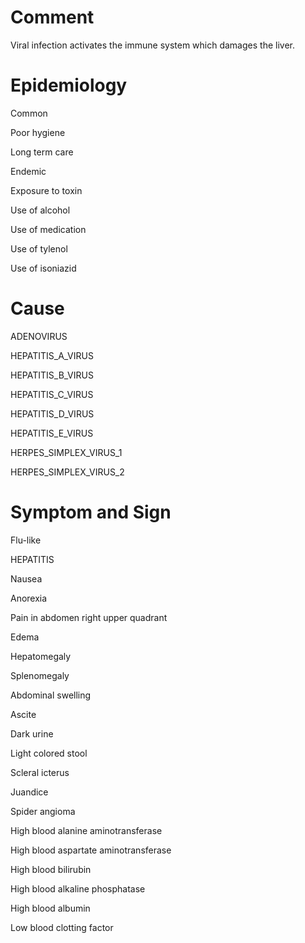 # Comment

Viral infection activates the immune system which damages the liver.

# Epidemiology

Common

Poor hygiene

Long term care

Endemic

Exposure to toxin

Use of alcohol

Use of medication

Use of tylenol

Use of isoniazid

# Cause

ADENOVIRUS

HEPATITIS_A_VIRUS

HEPATITIS_B_VIRUS

HEPATITIS_C_VIRUS

HEPATITIS_D_VIRUS

HEPATITIS_E_VIRUS

HERPES_SIMPLEX_VIRUS_1

HERPES_SIMPLEX_VIRUS_2

# Symptom and Sign

Flu-like

HEPATITIS

Nausea

Anorexia

Pain in abdomen right upper quadrant

Edema

Hepatomegaly

Splenomegaly

Abdominal swelling

Ascite

Dark urine

Light colored stool

Scleral icterus

Juandice

Spider angioma

High blood alanine aminotransferase

High blood aspartate aminotransferase

High blood bilirubin

High blood alkaline phosphatase

High blood albumin

Low blood clotting factor

